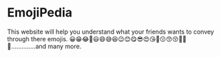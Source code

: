 # EmojiPedia
This website will help you understand what your friends wants to convey through there emojis.
😀😁😂🤣😃😄😅😆😉😊😋😎😍😘🥰😗😙😚🙂🤗🤩..............and many more.

